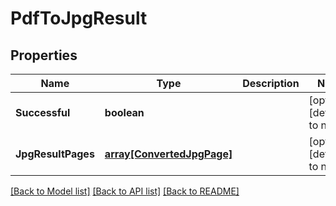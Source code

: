 # PdfToJpgResult

## Properties
Name | Type | Description | Notes
------------ | ------------- | ------------- | -------------
**Successful** | **boolean** |  | [optional] [default to null]
**JpgResultPages** | [**array[ConvertedJpgPage]**](ConvertedJpgPage.md) |  | [optional] [default to null]

[[Back to Model list]](../README.md#documentation-for-models) [[Back to API list]](../README.md#documentation-for-api-endpoints) [[Back to README]](../README.md)


